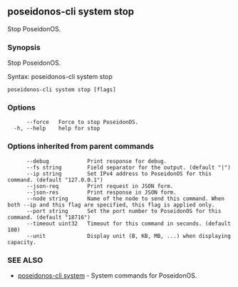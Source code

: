 ## poseidonos-cli system stop

Stop PoseidonOS.

### Synopsis


Stop PoseidonOS.

Syntax:
	poseidonos-cli system stop
          

```
poseidonos-cli system stop [flags]
```

### Options

```
      --force   Force to stop PoseidonOS.
  -h, --help    help for stop
```

### Options inherited from parent commands

```
      --debug            Print response for debug.
      --fs string        Field separator for the output. (default "|")
      --ip string        Set IPv4 address to PoseidonOS for this command. (default "127.0.0.1")
      --json-req         Print request in JSON form.
      --json-res         Print response in JSON form.
      --node string      Name of the node to send this command. When both --ip and this flag are specified, this flag is applied only.
      --port string      Set the port number to PoseidonOS for this command. (default "18716")
      --timeout uint32   Timeout for this command in seconds. (default 180)
      --unit             Display unit (B, KB, MB, ...) when displaying capacity.
```

### SEE ALSO

* [poseidonos-cli system](poseidonos-cli_system.md)	 - System commands for PoseidonOS.

